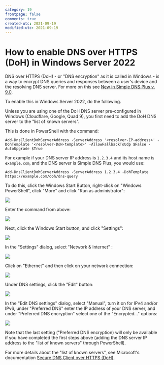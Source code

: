```yaml
---
category: 19
frontpage: false
comments: true
created-utc: 2021-09-19
modified-utc: 2021-09-19
---
```

# How to enable DNS over HTTPS (DoH) in Windows Server 2022

DNS over HTTPS (DoH) - or "DNS encryption" as it is called in Windows - is a way to encrypt DNS queries and responses between a user's device and the resolving DNS server. For more on this see [New in Simple DNS Plus v. 9.0](/kb/194).

To enable this in Windows Server 2022, do the following.

Unless you are using one of the DoH DNS server pre-configured in Windows (Cloudflare, Google, Quad 9), you first need to add the DoH DNS server to the "list of known servers". 

This is done in PowerShell with the command:

    Add-DnsClientDohServerAddress -ServerAddress '<resolver-IP-address>' -DohTemplate '<resolver-DoH-template>' -AllowFallbackToUdp $False -AutoUpgrade $True

For example if your DNS server IP address is `1.2.3.4` and its host name is `example.com`, and the DNS server is Simple DNS Plus, you would use:

    Add-DnsClientDohServerAddress -ServerAddress 1.2.3.4 -DohTemplate https://example.com/doh/dns-query

To do this, click the Windows Start Button, right-click on "Windows PowerShell", click "More" and click "Run as administrator":

![](img/200/serv22-1.png)


Enter the command from above:

![](img/200/serv22-2.png)

Next, click the Windows Start button, and click "Settings":

![](img/200/serv22-3.png)

In the "Settings" dialog, select "Network & Internet" :

![](img/200/serv22-4.png)

Click on "Ethernet" and then click on your network connection:

![](img/200/serv22-5.png)

Under DNS settings, click the "Edit" button:

![](img/200/serv22-6.png)

In the "Edit DNS settings" dialog, select "Manual", turn it on for IPv4 and/or IPv6, under "Preferred DNS"  enter the IP address of your DNS server, and under "Preferred DNS encryption" select one of the "Encrypted..." options:

![](img/200/serv22-7.png)

Note that the last setting ("Preferred DNS encryption) will only be available if you have completed the first steps above (adding the DNS server IP address to the "list of known servers" through PowerShell).

For more details about the "list of known servers", see Microsoft's documentation [Secure DNS Client over HTTPS (DoH)](https://docs.microsoft.com/en-us/windows-server/networking/dns/doh-client-support).